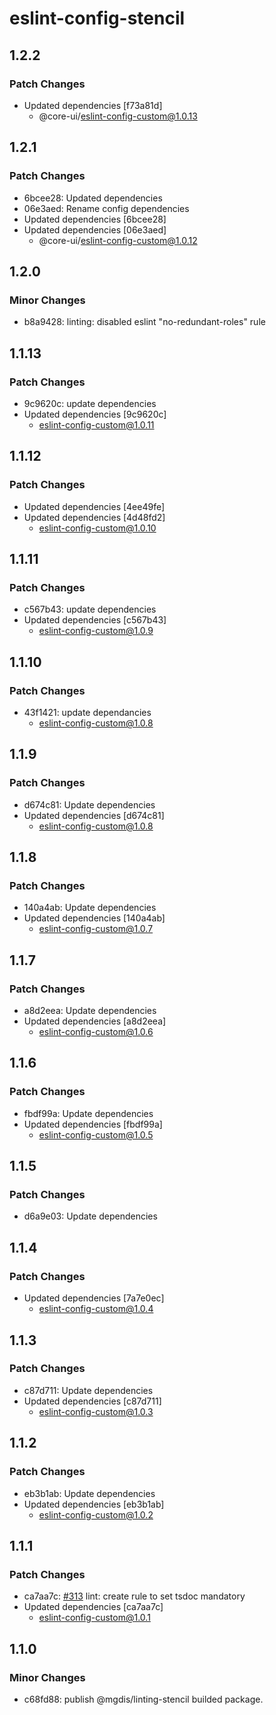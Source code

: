 # eslint-config-stencil

## 1.2.2

### Patch Changes

- Updated dependencies [f73a81d]
  - @core-ui/eslint-config-custom@1.0.13

## 1.2.1

### Patch Changes

- 6bcee28: Updated dependencies
- 06e3aed: Rename config dependencies
- Updated dependencies [6bcee28]
- Updated dependencies [06e3aed]
  - @core-ui/eslint-config-custom@1.0.12

## 1.2.0

### Minor Changes

- b8a9428: linting: disabled eslint "no-redundant-roles" rule

## 1.1.13

### Patch Changes

- 9c9620c: update dependencies
- Updated dependencies [9c9620c]
  - eslint-config-custom@1.0.11

## 1.1.12

### Patch Changes

- Updated dependencies [4ee49fe]
- Updated dependencies [4d48fd2]
  - eslint-config-custom@1.0.10

## 1.1.11

### Patch Changes

- c567b43: update dependencies
- Updated dependencies [c567b43]
  - eslint-config-custom@1.0.9

## 1.1.10

### Patch Changes

- 43f1421: update dependancies
  - eslint-config-custom@1.0.8

## 1.1.9

### Patch Changes

- d674c81: Update dependencies
- Updated dependencies [d674c81]
  - eslint-config-custom@1.0.8

## 1.1.8

### Patch Changes

- 140a4ab: Update dependencies
- Updated dependencies [140a4ab]
  - eslint-config-custom@1.0.7

## 1.1.7

### Patch Changes

- a8d2eea: Update dependencies
- Updated dependencies [a8d2eea]
  - eslint-config-custom@1.0.6

## 1.1.6

### Patch Changes

- fbdf99a: Update dependencies
- Updated dependencies [fbdf99a]
  - eslint-config-custom@1.0.5

## 1.1.5

### Patch Changes

- d6a9e03: Update dependencies

## 1.1.4

### Patch Changes

- Updated dependencies [7a7e0ec]
  - eslint-config-custom@1.0.4

## 1.1.3

### Patch Changes

- c87d711: Update dependencies
- Updated dependencies [c87d711]
  - eslint-config-custom@1.0.3

## 1.1.2

### Patch Changes

- eb3b1ab: Update dependencies
- Updated dependencies [eb3b1ab]
  - eslint-config-custom@1.0.2

## 1.1.1

### Patch Changes

- ca7aa7c: [#313](https://gitlab.mgdis.fr/core/core-ui/core-ui/-/issues/313) lint: create rule to set tsdoc mandatory
- Updated dependencies [ca7aa7c]
  - eslint-config-custom@1.0.1

## 1.1.0

### Minor Changes

- c68fd88: publish @mgdis/linting-stencil builded package.
